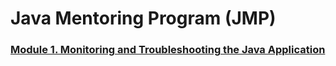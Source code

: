 # Java Mentoring Program (JMP)

### [Module 1. Monitoring and Troubleshooting the Java Application](./monitoring/Result.md)